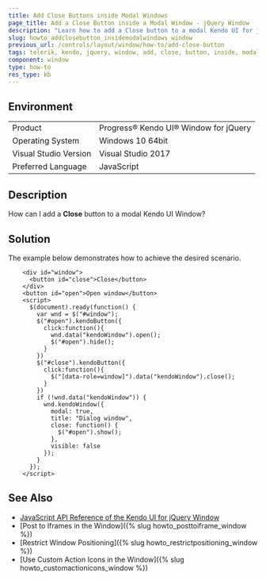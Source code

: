 ```yaml
---
title: Add Close Buttons inside Modal Windows
page_title: Add a Close Button inside a Modal Window - jQuery Window
description: "Learn how to add a Close button to a modal Kendo UI for jQuery Window."
slug: howto_addclosebutton_insidemodalwindows_window
previous_url: /controls/layout/window/how-to/add-close-button
tags: telerik, kendo, jquery, window, add, close, button, inside, modal, windows
component: window
type: how-to
res_type: kb
---
```


## Environment

<table>
 <tr>
  <td>Product</td>
  <td>Progress® Kendo UI® Window for jQuery</td>
 </tr>
 <tr>
  <td>Operating System</td>
  <td>Windows 10 64bit</td>
 </tr>
 <tr>
  <td>Visual Studio Version</td>
  <td>Visual Studio 2017</td>
 </tr>
 <tr>
  <td>Preferred Language</td>
  <td>JavaScript</td>
 </tr>
</table>

## Description

How can I add a **Close** button to a modal Kendo UI Window?

## Solution

The example below demonstrates how to achieve the desired scenario.


```dojo
    <div id="window">
      <button id="close">Close</button>
    </div>
    <button id="open">Open window</button>
    <script>
      $(document).ready(function() {
        var wnd = $("#window");
        $("#open").kendoButton({
          click:function(){
            wnd.data("kendoWindow").open();
            $("#open").hide();
          }
        })
        $("#close").kendoButton({
          click:function(){
            $("[data-role=window]").data("kendoWindow").close();
          }
        })
        if (!wnd.data("kendoWindow")) {
          wnd.kendoWindow({
            modal: true,
            title: "Dialog window",
            close: function() {
              $("#open").show();
            },
            visible: false
          });
        }
      });
    </script>
```

## See Also

* [JavaScript API Reference of the Kendo UI for jQuery Window](/api/javascript/ui/window)
* [Post to Iframes in the Window]({% slug howto_posttoiframe_window %})
* [Restrict Window Positioning]({% slug howto_restrictpositioning_window %})
* [Use Custom Action Icons in the Window]({% slug howto_customactionicons_window %})

